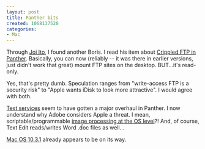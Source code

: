 ```yaml
--- 
layout: post
title: Panther bits
created: 1068137520
categories: 
- Mac
---
```

Through <a href="http://joi.ito.com/archives/2003/11/04/new_design.html">Joi Ito</a>, I found another Boris. I read his item about <a href="http://bopuc.levendis.com/RowBoat/archives/-2003/11/02/crippled_ftp_in_panther.php">Crippled FTP in Panther</a>. Basically, you can now (reliably -- it was there in earlier versions, just didn't work that great) mount FTP sites on the desktop. BUT...it's read-only.

Yes, that's pretty dumb. Speculation ranges from "write-access FTP is a security risk" to "Apple wants iDisk to look more attractive". I would agree with both.

<a href="http://www.codepoetry.net/archives/2003/10/24/panthers_major_text_services_upgrade.php">Text services</a> seem to have gotten a major overhaul in Panther. I now understand why Adobe considers Apple a threat. I mean, scriptable/programmable <a href="http://www.apple.com/applescript/imageevents/">image processing at the OS level</a>?! And, of course, Text Edit reads/writes Word .doc files as well...

<a href="http://www.appleinsider.com/news.php?id=235">Mac OS 10.3.1</a> already appears to be on its way.
